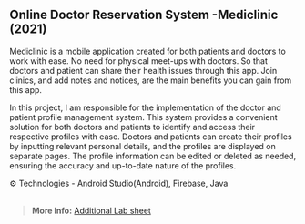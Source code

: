 ## Online Doctor Reservation System -Mediclinic (2021)

Mediclinic is a mobile application created for both patients and doctors to
work with ease. No need for physical meet-ups with doctors. So that doctors
and patient can share their health issues through this app. Join clinics, and
add notes and notices, are the main benefits you can gain from this app.

In this project, I am responsible for the implementation of the doctor and patient profile management system.
This system provides a convenient solution for both doctors and patients to identify and access their respective profiles with ease.
Doctors and patients can create their profiles by inputting relevant personal details, and the profiles are displayed on separate pages.
The profile information can be edited or deleted as needed, ensuring the accuracy and up-to-date nature of the profiles.
<br>

   ⚙ Technologies -  Android Studio(Android), Firebase, Java
<br>
<br>

> **More Info:** [Additional Lab sheet](https://drive.google.com/file/d/1TjYGuAuO8G3lwPvx42_dJRUueFwWstd1/view?usp=sharing)

 <!--  📸 Screenshots - [View](https://drive.google.com/drive/folderaring)  --!>

